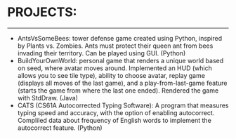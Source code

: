 # PROJECTS: 
----------------------------------------------
- AntsVsSomeBees: tower defense game created using Python, inspired by Plants vs. Zombies. Ants must protect their queen ant from bees invading their territory. Can be played using GUI. (Python)
- BuildYourOwnWorld: personal game that renders a unique world based on seed, where avatar moves around. Implemented an HUD (which allows you to see tile type), ability to choose avatar, replay game (displays all moves of the last game), and a play-from-last-game feature (starts the game from where the last one ended). Rendered the game with StdDraw. (Java)
- CATS (CS61A Autocorrected Typing Software): A program that measures typing speed and accuracy, with the option of enabling autocorrect. Compliled data about frequency of English words to implement the autocorrect feature. (Python)
